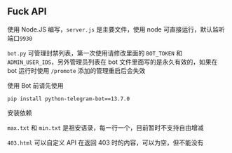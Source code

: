 ## Fuck API
使用 Node.JS 编写，`server.js` 是主要文件，使用 node 可直接运行，默认监听端口`9930`  

`bot.py` 可管理封禁列表，第一次使用请修改里面的 `BOT_TOKEN` 和 `ADMIN_USER_IDS`，另外管理员列表在 bot 文件里面写的是永久有效的，如果在 bot 运行时使用 `/promote` 添加的管理重启后会失效  

使用 Bot 前请先使用  
```Shell
pip install python-telegram-bot==13.7.0
```
安装依赖  

`max.txt` 和 `min.txt` 是祖安语录，每一行一个，目前暂时不支持自由增减  

`403.html` 可以自定义 API 在返回 403 时的内容，可以为空，但不能没有
